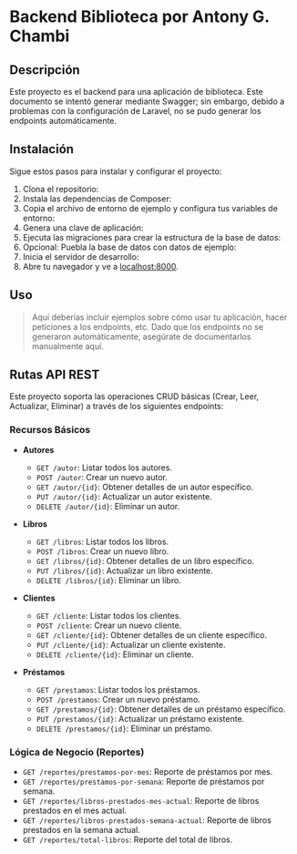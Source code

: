 # Backend Biblioteca por Antony G. Chambi

## Descripción
Este proyecto es el backend para una aplicación de biblioteca. Este documento se intentó generar mediante Swagger; sin embargo, debido a problemas con la configuración de Laravel, no se pudo generar los endpoints automáticamente.

## Instalación

Sigue estos pasos para instalar y configurar el proyecto:

1. Clona el repositorio:
2. Instala las dependencias de Composer:
3. Copia el archivo de entorno de ejemplo y configura tus variables de entorno:
4. Genera una clave de aplicación:
5. Ejecuta las migraciones para crear la estructura de la base de datos:
6. Opcional: Puebla la base de datos con datos de ejemplo:
7. Inicia el servidor de desarrollo:
8. Abre tu navegador y ve a [localhost:8000](http://localhost:8000).

## Uso
> Aquí deberías incluir ejemplos sobre cómo usar tu aplicación, hacer peticiones a los endpoints, etc. Dado que los endpoints no se generaron automáticamente, asegúrate de documentarlos manualmente aquí.

## Rutas API REST

Este proyecto soporta las operaciones CRUD básicas (Crear, Leer, Actualizar, Eliminar) a través de los siguientes endpoints:

### Recursos Básicos

- **Autores**
  - `GET /autor`: Listar todos los autores.
  - `POST /autor`: Crear un nuevo autor.
  - `GET /autor/{id}`: Obtener detalles de un autor específico.
  - `PUT /autor/{id}`: Actualizar un autor existente.
  - `DELETE /autor/{id}`: Eliminar un autor.

- **Libros**
  - `GET /libros`: Listar todos los libros.
  - `POST /libros`: Crear un nuevo libro.
  - `GET /libros/{id}`: Obtener detalles de un libro específico.
  - `PUT /libros/{id}`: Actualizar un libro existente.
  - `DELETE /libros/{id}`: Eliminar un libro.

- **Clientes**
  - `GET /cliente`: Listar todos los clientes.
  - `POST /cliente`: Crear un nuevo cliente.
  - `GET /cliente/{id}`: Obtener detalles de un cliente específico.
  - `PUT /cliente/{id}`: Actualizar un cliente existente.
  - `DELETE /cliente/{id}`: Eliminar un cliente.

- **Préstamos**
  - `GET /prestamos`: Listar todos los préstamos.
  - `POST /prestamos`: Crear un nuevo préstamo.
  - `GET /prestamos/{id}`: Obtener detalles de un préstamo específico.
  - `PUT /prestamos/{id}`: Actualizar un préstamo existente.
  - `DELETE /prestamos/{id}`: Eliminar un préstamo.

### Lógica de Negocio (Reportes)

- `GET /reportes/prestamos-por-mes`: Reporte de préstamos por mes.
- `GET /reportes/prestamos-por-semana`: Reporte de préstamos por semana.
- `GET /reportes/libros-prestados-mes-actual`: Reporte de libros prestados en el mes actual.
- `GET /reportes/libros-prestados-semana-actual`: Reporte de libros prestados en la semana actual.
- `GET /reportes/total-libros`: Reporte del total de libros.
